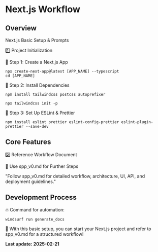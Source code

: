 # Next.js Workflow

## Overview

Next.js Basic Setup & Prompts

1️⃣ Project Initialization

📌 Step 1: Create a Next.js App
```
npx create-next-app@latest [APP_NAME] --typescript
cd [APP_NAME]
```

📌 Step 2: Install Dependencies
```
npm install tailwindcss postcss autoprefixer
```
```
npx tailwindcss init -p
```

📌 Step 3: Set Up ESLint & Prettier
```
npm install eslint prettier eslint-config-prettier eslint-plugin-prettier --save-dev
```

## Core Features

2️⃣ Reference Workflow Document

📌 Use spp_v0.md for Further Steps

"Follow spp_v0.md for detailed workflow, architecture, UI, API, and deployment guidelines."

## Development Process

🔥 Command for automation:
```
windsurf run generate_docs
```

🚀 With this basic setup, you can start your Next.js project and refer to spp_v0.md for a structured workflow!

**Last update: 2025-02-21**